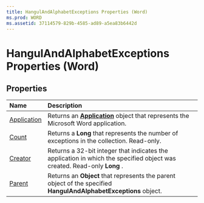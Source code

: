 ```yaml
---
title: HangulAndAlphabetExceptions Properties (Word)
ms.prod: WORD
ms.assetid: 37114579-829b-4585-ad89-a5ea83b6442d
---
```



# HangulAndAlphabetExceptions Properties (Word)

## Properties



|**Name**|**Description**|
|:-----|:-----|
|[Application](hangulandalphabetexceptions-application-property-word.md)|Returns an  **[Application](application-object-word.md)** object that represents the Microsoft Word application.|
|[Count](hangulandalphabetexceptions-count-property-word.md)|Returns a  **Long** that represents the number of exceptions in the collection. Read-only.|
|[Creator](hangulandalphabetexceptions-creator-property-word.md)|Returns a 32-bit integer that indicates the application in which the specified object was created. Read-only  **Long** .|
|[Parent](hangulandalphabetexceptions-parent-property-word.md)|Returns an  **Object** that represents the parent object of the specified **HangulAndAlphabetExceptions** object.|

